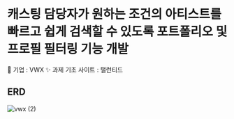 # 캐스팅 담당자가 원하는 조건의 아티스트를 빠르고 쉽게 검색할 수 있도록 포트폴리오 및 프로필 필터링 기능 개발

🏢 기업 : VWX
✨ 과제 기초 사이트 :  탤런티드


## ERD
![vwx (2)](https://github.com/DAHLIACHOI/Algorithm/assets/48826098/25dbfa12-14be-4b49-892c-1a627e79e8cf)

